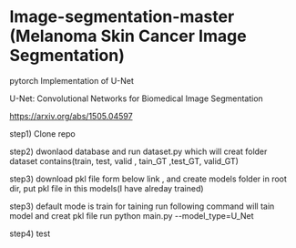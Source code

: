 # Image-segmentation-master (Melanoma Skin Cancer Image Segmentation)

pytorch Implementation of U-Net

U-Net: Convolutional Networks for Biomedical Image Segmentation

https://arxiv.org/abs/1505.04597

step1) 
Clone repo

step2) 
dwonlaod database and run dataset.py  which will creat folder dataset contains(train, test, valid , tain_GT ,test_GT, valid_GT)

step3)
download pkl file form below link , and create models folder in root dir,  put pkl file in this models(I have alreday trained)


step3) default mode is train  for taining run following command will tain model and creat pkl file 
 run 	python main.py --model_type=U_Net
 
step4) test 
 
 


